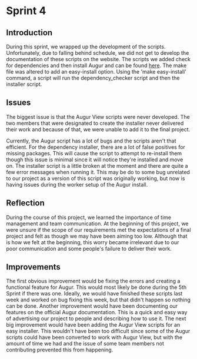 # Sprint 4

## Introduction








During this sprint, we wrapped up the development of the scripts.  Unfortunately, due to falling behind schedule, we did not get to develop the documentation of these scripts on the website.  The scripts we added check for dependencies and then install Augur and can be found [here](/scripts/install/easy/).  The make file was altered to add an easy-install option.  Using the 'make easy-install' command, a script will run the dependency_checker script and then the installer script.

## Issues

The biggest issue is that the Augur View scripts were never developed.  The two members that were designated to create the installer never delivered their work and because of that, we were unable to add it to the final project.

Currently, the Augur script has a lot of bugs and the scripts aren't that efficient.  For the dependency installer, there are a lot of false positives for missing packages.  This will cause the script to attempt to re-install them though this issue is minimal since it will notice they're installed and move on.  The installer script is a little broken at the moment and there are quite a few error messages when running it.  This may be do to some bug unrelated to our project as a version of this script was originally working, but now is having issues during the worker setup of the Augur install.

## Reflection

During the course of this project, we learned the importance of time management and team communication.  At the beginning of this project, we were unsure if the scope of our requirements met the expectations of a final project and felt as though we may have been aiming too low.  Although that is how we felt at the beginning, this worry became irrelevant due to our poor communication and some people's failure to deliver their work.

## Improvements

The first obvious improvement would be fixing the errors and creating a functional feature for Augur.  This would most likely be done during the 5th Sprint if there was one.  Ideally, we would have finished these scripts last week and worked on bug fixing this week, but that didn't happen so nothing can be done.  Another improvement would have been documenting our features on the official Augur documentation.  This is a quick and easy way of advertising our project to people and describing how to use it.  The next big improvement would have been adding the Augur View scripts for an easy installer.  This wouldn't have been too difficult since some of the Augur scripts could have been converted to work with Augur View, but with the amount of time we had and the issue of some team members not contributing prevented this from happening.
